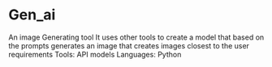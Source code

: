 # Gen_ai
An image Generating tool
It uses other tools to create a model that based on the prompts generates an image that creates images closest to the user requirements
 Tools: API models
 Languages: Python
